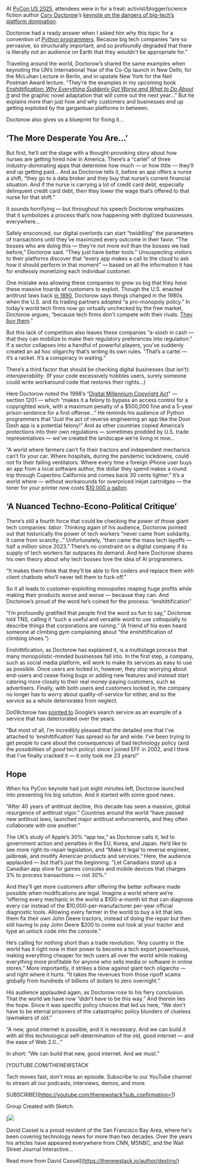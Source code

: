 At [PyCon US 2025](https://thenewstack.io/what-can-we-learn-from-historys-most-bizarre-software-bugs/), attendees were in for a treat: activist/blogger/science fiction author [Cory Doctorow](https://craphound.com/)‘s [keynote on the dangers of big-tech’s platform domination](https://www.youtube.com/watch?v=ydVmzg_SJLw).

Doctorow had a ready answer when I asked him why this topic for a convention of [Python programmers](https://thenewstack.io/what-is-python/). Because big tech companies “are so pervasive, so structurally important, and so profoundly degraded that there is literally not an audience on Earth that they *wouldn’t* be appropriate for.”

Traveling around the world, Doctorow’s shared the same examples when keynoting the UN’s International Year of the Co-Op launch in New Delhi, for the McLuhan Lecture in Berlin, and in upstate New York for the Neil Postman Award lecture. “They’re the examples in my upcoming book [*Enshittification: Why Everything Suddenly Got Worse and What to Do About It*](https://www.barnesandnoble.com/w/enshittification-cory-doctorow/1146657404) and the graphic novel adaptation that will come out the next year…” But he explains more than just how and why customers and businesses end up getting exploited by the gargantuan platforms in between.

Doctorow also gives us a blueprint for fixing it…

## ‘The More Desperate You Are…’

But first, he’ll set the stage with a thought-provoking story about how nurses are getting hired now in America. There’s a “cartel” of three industry-dominating apps that determine how much — or how little — they’ll end up getting paid… And as Doctorow tells it, before an app offers a nurse a shift, “they go to a data broker and they buy that nurse’s current financial situation. And if the nurse is carrying a lot of credit card debt, especially delinquent credit card debt, then they lower the wage that’s offered to that nurse for that shift.”

It sounds horrifying — but throughout his speech Doctorow emphasizes that it symbolizes a process that’s now happening with digitized businesses everywhere…

Safely ensconced, our digital overlords can start “twiddling” the parameters of transactions until they’ve maximized every outcome in their favor. “The bosses who are doing this — they’re not more evil than the bosses we had before,” Doctorow said. “They just have better tools.” Unsuspecting visitors to their platforms discover that “every app makes a call to the cloud to ask how it should perform in that moment” — based on all the information it has for endlessly monetizing each individual customer.

One mistake was allowing these companies to grow so big that they *have* these massive hoards of customers to exploit. Though the U.S. enacted antitrust laws back [in 1890](https://pluralistic.net/2022/02/20/we-should-not-endure-a-king/), Doctorow says things changed in the 1980s when the U.S. and its trading partners adopted “a pro-monopoly policy.” In today’s world tech firms now go virtually unchecked by the free market, Doctorow argues, “because tech firms don’t compete with their rivals. [They *buy* them](https://www.theverge.com/2020/7/29/21345723/facebook-instagram-documents-emails-mark-zuckerberg-kevin-systrom-hearing).”

But this lack of competition also leaves these companies “a-slosh in cash — that they can mobilize to make their regulatory preferences into regulation.” If a sector collapses into a handful of powerful players, you’ve suddenly created an ad hoc oligarchy that’s writing its own rules. “That’s a cartel — it’s a racket. It’s a conspiracy in waiting.”

There’s a third factor that should be checking digital businesses (but isn’t): *interoperability*. (If your code excessively hobbles users, surely someone could write workaround code that restores their rights…)

Here Doctorow noted the 1998’s “[Digital Millennium Copyright Act](https://en.wikipedia.org/wiki/Digital_Millennium_Copyright_Act)” — section 1201 — which “makes it a felony to bypass an access control for a copyrighted work, with a maximum penalty of a $500,000 fine and a 5-year prison sentence for a first offense…” He reminds his audience of Python programmers that “Just the act of reverse engineering an app like the Door Dash app is a potential felony!” And as other countries copied America’s protections into their own regulations — sometimes prodded by U.S. trade representatives — we’ve created the landscape we’re living in now…

“A world where farmers can’t fix their tractors and independent mechanics can’t fix your car. Where hospitals, during the pandemic lockdowns, could not fix their failing ventilators. Where every time a foreign iPhone user buys an app from a local software author, the dollar they spend makes a round trip through Cupertino California and comes back 30 cents lighter.” It’s a world where — without workarounds for overpriced inkjet cartridges — the toner for your printer now costs [$10,000 a gallon](https://daringfireball.net/linked/2006/12/22/inkjet-refills).

## ‘A Nuanced Techno-Econo-Political Critique’

There’s still a fourth force that could be checking the power of those giant tech companies: *labor*. Thinking again of his audience, Doctorow pointed out that historically the power of tech workers “never came from solidarity. It came from scarcity…” Unfortunately, “then came the mass tech layoffs — half a million since 2023.” There’s no constraint on a digital company if its supply of tech workers far outpaces its demand. And here Doctorow shares his own theory about why tech bosses love the idea of AI programmers.

“It makes them think that they’ll be able to fire coders and replace them with client chatbots who’ll never tell them to fuck off.”

So it all leads to customer-exploiting monopolies reaping huge profits while making their products worse and worse — because they can. And Doctorow’s proud of the word he’s coined for the process: “enshittification”

“I’m profoundly gratified that people find the word so fun to say,” Doctorow told TNS, calling it “such a useful and versatile word to use colloquially to describe things that corporations are ruining.” (A friend of his even heard someone at climbing gym complaining about “the enshittification of climbing shoes.”)

Enshittification, as Doctorow has explained it, is a multistage process that many monopolistic-minded businesses fall into. In the first step, a company, such as social media platform, will work to make its services as easy to use as possible. Once users are locked in, however, they stop worrying about end-users and cease fixing bugs or adding new features and instead start catering more closely to their real money-paying customers, such as advertisers. Finally, with both users and customers locked in, the company no longer has to worry about quality-of-service for either, and so the service as a whole deteriorates from neglect.

Do09ctorow has [pointed to](https://doctorow.medium.com/googles-enshittification-memos-2d6d57306072) Google’s search service as an example of a service that has deteriorated over the years.

“But most of all, I’m incredibly pleased that the detailed one that I’ve attached to ‘enshittification’ has spread so far and wide. I’ve been trying to get people to care about the consequences of bad technology policy (and the possibilities of *good* tech policy) since I joined EFF in 2002, and I think that I’ve finally cracked it — it only took me 23 years!”

## Hope

When his PyCon keynote had just eight minutes left, Doctorow launched into presenting his big solution. And it started with some good news.

“After 40 years of antitrust decline, this decade has seen a massive, global resurgence of antitrust vigor.” Countries around the world “have passed new antitrust laws, launched major antitrust enforcements, and they often collaborate with one another.”

The UK’s study of Apple’s 30% “app tax,” as Doctorow calls it, led to government action and penalties in the EU, Korea, and Japan. He’d like to see more right-to-repair legislation, and “Make it legal to reverse engineer, jailbreak, and modify American products and services.” Here, the audience applauded — but that’s just the beginning. “Let Canadians stand up a Canadian app store for games consoles and mobile devices that charges 3% to process transactions — not 30%.”

And they’ll get more customers after offering the better software made possible when modifications are legal. Imagine a world where we’re “offering every mechanic in the world a $100-a-month kit that can diagnose every car instead of the $10,000-per-manufacturer per-year official diagnostic tools. Allowing every farmer in the world to buy a kit that lets them fix their *own* John Deere tractors, instead of doing the repair but then still having to pay John Deere $200 to come out look at your tractor and type an unlock code into the console.”

He’s calling for nothing short than a trade revolution. “Any country in the world has it right now in their power to become a tech export powerhouse, making everything cheaper for tech users all over the world while making everything more profitable for anyone who sells media or software in online stores.” More importantly, it strikes a blow against giant tech oligarchs — and right where it hurts. “It takes the revenues from those ripoff scams globally from hundreds of billions of dollars to zero overnight.”

His audience applauded again, as Doctorow rose to his fiery conclusion. That the world we have now “didn’t have to be this way.” And therein lies the hope. Since it was specific policy choices that led us here, “We don’t have to be eternal prisoners of the catastrophic policy blunders of clueless lawmakers of old.”

“A new, good internet is possible, and it is necessary. And we can build it with all this technological self-determination of the old, good internet — and the ease of Web 2.0…”

In short: “We can build that new, good internet. And we must.”

[YOUTUBE.COM/THENEWSTACK

Tech moves fast, don't miss an episode. Subscribe to our YouTube
channel to stream all our podcasts, interviews, demos, and more.

SUBSCRIBE](https://youtube.com/thenewstack?sub_confirmation=1)

Group
Created with Sketch.

[![](https://cdn.thenewstack.io/media/2023/11/82081813-7zddypfe_400x400.jpg)

David Cassel is a proud resident of the San Francisco Bay Area, where he's been covering technology news for more than two decades. Over the years his articles have appeared everywhere from CNN, MSNBC, and the Wall Street Journal Interactive...

Read more from David Cassel](https://thenewstack.io/author/destiny/)
